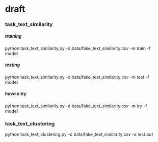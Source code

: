 # draft


### task_text_similarity

##### training
python task_text_similarity.py -d data/fake_text_similarity.csv -m train -f model

##### testing
python task_text_similarity.py -d data/fake_text_similarity.csv -m test -f model

##### hava a try
python task_text_similarity.py -d data/fake_text_similarity.csv -m try -f model


### task_text_clustering

python task_text_clustering.py -d data/fake_text_similarity.csv -o test.out
